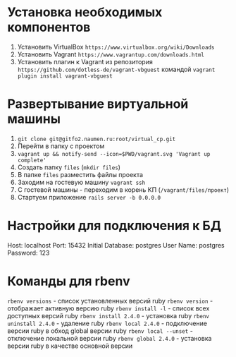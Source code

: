 # Установка необходимых компонентов
1. Установить VirtualBox `https://www.virtualbox.org/wiki/Downloads`
2. Установить Vagrant `https://www.vagrantup.com/downloads.html`
3. Установить плагин к Vagrant из репозитория `https://github.com/dotless-de/vagrant-vbguest` командой `vagrant plugin install vagrant-vbguest`

# Развертывание виртуальной машины

1. `git clone git@gitfo2.naumen.ru:root/virtual_cp.git`
2. Перейти в папку с проектом
3. `vagrant up && notify-send --icon=$PWD/vagrant.svg 'Vagrant up complete'`
4. Создать папку `files` (`mkdir files`)
5. В папке `files` разместить файлы проекта
11. Заходим на гостевую машину `vagrant ssh`
12. С гостевой машины - переходим в корень КП (`/vagrant/files/проект`)
13. Стартуем приложение `rails server -b 0.0.0.0`

# Настройки для подключения к БД

Host: localhost
Port: 15432
Initial Database: postgres
User Name: postgres
Password: 123

# Команды для rbenv

`rbenv versions` - список установленных версий ruby
`rbenv version` - отображает активную версию ruby
`rbenv install -l` - список всех доступных версий ruby
`rbenv install 2.4.0` - установка ruby
`rbenv uninstall 2.4.0` - удаление ruby
`rbenv local 2.4.0` - подключение версии ruby в обход global версии ruby
`rbenv local --unset` - отключение локальной версии ruby
`rbenv global 2.4.0` - установка версии ruby в качестве основной версии
